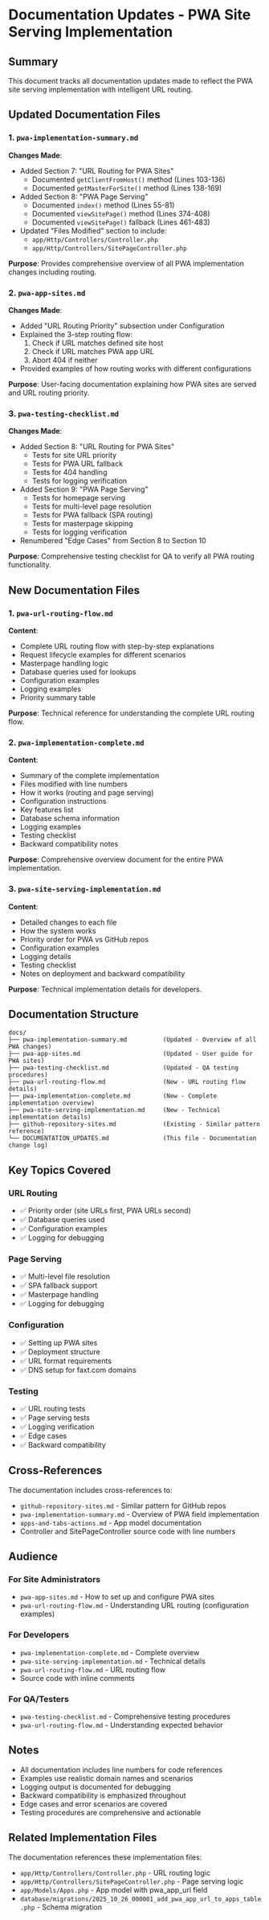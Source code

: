 # Documentation Updates - PWA Site Serving Implementation

## Summary

This document tracks all documentation updates made to reflect the PWA site serving implementation with intelligent URL routing.

## Updated Documentation Files

### 1. `pwa-implementation-summary.md`
**Changes Made**:
- Added Section 7: "URL Routing for PWA Sites"
  - Documented `getClientFromHost()` method (Lines 103-136)
  - Documented `getMasterForSite()` method (Lines 138-169)
- Added Section 8: "PWA Page Serving"
  - Documented `index()` method (Lines 55-81)
  - Documented `viewSitePage()` method (Lines 374-408)
  - Documented `viewSitePage()` fallback (Lines 461-483)
- Updated "Files Modified" section to include:
  - `app/Http/Controllers/Controller.php`
  - `app/Http/Controllers/SitePageController.php`

**Purpose**: Provides comprehensive overview of all PWA implementation changes including routing.

### 2. `pwa-app-sites.md`
**Changes Made**:
- Added "URL Routing Priority" subsection under Configuration
- Explained the 3-step routing flow:
  1. Check if URL matches defined site host
  2. Check if URL matches PWA app URL
  3. Abort 404 if neither
- Provided examples of how routing works with different configurations

**Purpose**: User-facing documentation explaining how PWA sites are served and URL routing priority.

### 3. `pwa-testing-checklist.md`
**Changes Made**:
- Added Section 8: "URL Routing for PWA Sites"
  - Tests for site URL priority
  - Tests for PWA URL fallback
  - Tests for 404 handling
  - Tests for logging verification
- Added Section 9: "PWA Page Serving"
  - Tests for homepage serving
  - Tests for multi-level page resolution
  - Tests for PWA fallback (SPA routing)
  - Tests for masterpage skipping
  - Tests for logging verification
- Renumbered "Edge Cases" from Section 8 to Section 10

**Purpose**: Comprehensive testing checklist for QA to verify all PWA routing functionality.

## New Documentation Files

### 1. `pwa-url-routing-flow.md`
**Content**:
- Complete URL routing flow with step-by-step explanations
- Request lifecycle examples for different scenarios
- Masterpage handling logic
- Database queries used for lookups
- Configuration examples
- Logging examples
- Priority summary table

**Purpose**: Technical reference for understanding the complete URL routing flow.

### 2. `pwa-implementation-complete.md`
**Content**:
- Summary of the complete implementation
- Files modified with line numbers
- How it works (routing and page serving)
- Configuration instructions
- Key features list
- Database schema information
- Logging examples
- Testing checklist
- Backward compatibility notes

**Purpose**: Comprehensive overview document for the entire PWA implementation.

### 3. `pwa-site-serving-implementation.md`
**Content**:
- Detailed changes to each file
- How the system works
- Priority order for PWA vs GitHub repos
- Configuration examples
- Logging details
- Testing checklist
- Notes on deployment and backward compatibility

**Purpose**: Technical implementation details for developers.

## Documentation Structure

```
docs/
├── pwa-implementation-summary.md          (Updated - Overview of all PWA changes)
├── pwa-app-sites.md                       (Updated - User guide for PWA sites)
├── pwa-testing-checklist.md               (Updated - QA testing procedures)
├── pwa-url-routing-flow.md                (New - URL routing flow details)
├── pwa-implementation-complete.md         (New - Complete implementation overview)
├── pwa-site-serving-implementation.md     (New - Technical implementation details)
├── github-repository-sites.md             (Existing - Similar pattern reference)
└── DOCUMENTATION_UPDATES.md               (This file - Documentation change log)
```

## Key Topics Covered

### URL Routing
- ✅ Priority order (site URLs first, PWA URLs second)
- ✅ Database queries used
- ✅ Configuration examples
- ✅ Logging for debugging

### Page Serving
- ✅ Multi-level file resolution
- ✅ SPA fallback support
- ✅ Masterpage handling
- ✅ Logging for debugging

### Configuration
- ✅ Setting up PWA sites
- ✅ Deployment structure
- ✅ URL format requirements
- ✅ DNS setup for faxt.com domains

### Testing
- ✅ URL routing tests
- ✅ Page serving tests
- ✅ Logging verification
- ✅ Edge cases
- ✅ Backward compatibility

## Cross-References

The documentation includes cross-references to:
- `github-repository-sites.md` - Similar pattern for GitHub repos
- `pwa-implementation-summary.md` - Overview of PWA field implementation
- `apps-and-tabs-actions.md` - App model documentation
- Controller and SitePageController source code with line numbers

## Audience

### For Site Administrators
- `pwa-app-sites.md` - How to set up and configure PWA sites
- `pwa-url-routing-flow.md` - Understanding URL routing (configuration examples)

### For Developers
- `pwa-implementation-complete.md` - Complete overview
- `pwa-site-serving-implementation.md` - Technical details
- `pwa-url-routing-flow.md` - URL routing flow
- Source code with inline comments

### For QA/Testers
- `pwa-testing-checklist.md` - Comprehensive testing procedures
- `pwa-url-routing-flow.md` - Understanding expected behavior

## Notes

- All documentation includes line numbers for code references
- Examples use realistic domain names and scenarios
- Logging output is documented for debugging
- Backward compatibility is emphasized throughout
- Edge cases and error scenarios are covered
- Testing procedures are comprehensive and actionable

## Related Implementation Files

The documentation references these implementation files:
- `app/Http/Controllers/Controller.php` - URL routing logic
- `app/Http/Controllers/SitePageController.php` - Page serving logic
- `app/Models/Apps.php` - App model with pwa_app_url field
- `database/migrations/2025_10_26_000001_add_pwa_app_url_to_apps_table.php` - Schema migration
